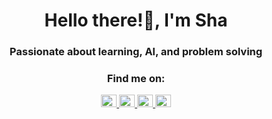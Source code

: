 <h1 align="center">
  Hello there!👾, I'm Sha
</h1>

<h3 align="center">
  Passionate about learning, AI, and problem solving
</h3>

<h3 align="center">
  Find me on:
</h3>

<p align="center">
  <a href="https://linkedin.com/in/sharonmaygua" target="blank">
    <img src="https://raw.githubusercontent.com/rahuldkjain/github-profile-readme-generator/master/src/images/icons/Social/linked-in-alt.svg" alt="sharonmaygua" height="20" width="25" />
  </a>
  <a href="https://kaggle.com/sharonmayguaai" target="blank">
    <img src="https://raw.githubusercontent.com/rahuldkjain/github-profile-readme-generator/master/src/images/icons/Social/kaggle.svg" alt="sharonmayguaai" height="20" width="25" />
  </a>
  <a href="https://instagram.com/shasara_mm" target="blank">
    <img src="https://raw.githubusercontent.com/rahuldkjain/github-profile-readme-generator/master/src/images/icons/Social/instagram.svg" alt="shasara_mm" height="20" width="25" />
  </a>
  <a href="https://medium.com/@sharon.maygua.mendiola" target="blank">
    <img src="https://raw.githubusercontent.com/rahuldkjain/github-profile-readme-generator/master/src/images/icons/Social/medium.svg" alt="@sharon.maygua.mendiola" height="20" width="25" />
  </a>
</p>



<!--
**sharonmaygua/sharonmaygua** is a ✨ _special_ ✨ repository because its `README.md` (this file) appears on your GitHub profile.

Here are some ideas to get you started:

- 🔭 I’m currently working on ...
- 🌱 I’m currently learning ...
- 👯 I’m looking to collaborate on ...
- 🤔 I’m looking for help with ...
- 💬 Ask me about ...
- 📫 How to reach me: ...
- 😄 Pronouns: ...
- ⚡ Fun fact: ...
-->
